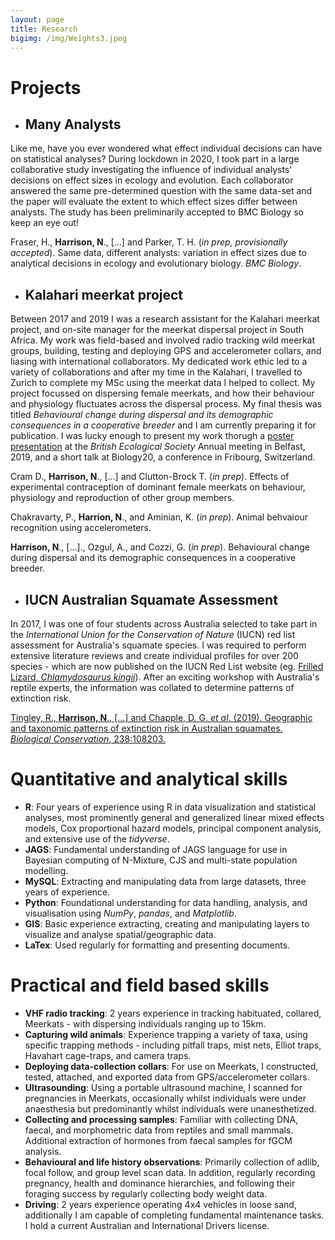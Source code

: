 ```yaml
---
layout: page
title: Research
bigimg: /img/Weights3.jpeg
---
```


# Projects

* ## Many Analysts
Like me, have you ever wondered what effect individual decisions can have on statistical analyses? During lockdown in 2020, I took part in a large collaborative study investigating the influence of individual analysts' decisions on effect sizes in ecology and evolution. Each collaborator answered the same pre-determined question with the same data-set and the paper will evaluate the extent to which effect sizes differ between analysts. The study has been preliminarily accepted to BMC Biology so keep an eye out! 

Fraser, H., **Harrison, N**., [...] and Parker, T. H. (*in prep, provisionally accepted*). Same data, different analysts: variation in effect sizes due to analytical decisions in ecology and evolutionary biology. *BMC Biology*.

* ## Kalahari meerkat project
Between 2017 and 2019 I was a research assistant for the Kalahari meerkat project, and on-site manager for the meerkat dispersal project in South Africa. My work was field-based and involved radio tracking wild meerkat groups, building, testing and deploying GPS and accelerometer collars, and liasing with international collaborators. My dedicated work ethic led to a variety of collaborations and after my time in the Kalahari, I travelled to Zurich to complete my MSc using the meerkat data I helped to collect. My project focussed on dispersing female meerkats, and how their behaviour and physiology fluctuates across the dispersal process. My final thesis was titled *Behavioural change during dispersal and its demographic consequences in a cooperative breeder* and I am currently preparing it for publication. I was lucky enough to present my work thorugh a [poster presentation](https://www.researchgate.net/publication/337950675_Foraging_and_vigilance_trade_offs_during_dispersal_and_their_fitness_consequences) at the *British Ecological Society* Annual meeting in Belfast, 2019, and a short talk at Biology20, a conference in Fribourg, Switzerland.

Cram D., **Harrison, N**.,  [...] and Clutton-Brock T. (*in prep*). Effects of experimental contraception of dominant female meerkats on behaviour, physiology and reproduction of other group members.

Chakravarty, P., **Harrion, N**., and Aminian, K. (*in prep*). Animal behvaiour recognition using accelerometers. 

**Harrison, N**., [...]., Ozgul, A., and Cozzi, G. (*in prep*). Behavioural change during dispersal and its demographic consequences in a cooperative breeder.

* ## IUCN Australian Squamate Assessment
In 2017, I was one of four students across Australia selected to take part in the *International Union for the Conservation of Nature* (IUCN) red list assessment for Australia's squamate species. I was required to perform extensive literature reviews and create individual profiles for over 200 species - which are now published on the IUCN Red List website (eg. [Frilled Lizard, *Chlamydosaurus kingii*](https://www.iucnredlist.org/species/170384/21644690)). After an exciting workshop with Australia's reptile experts, the information was collated to determine patterns of extinction risk.

[Tingley, R., **Harrison, N**., [...]  and Chapple, D. G. *et al*. (2019). Geographic and taxonomic patterns of extinction risk in Australian squamates. *Biological Conservation*, 238:108203.](https://doi.org/10.1016/j.biocon.2019.108203)


# Quantitative and analytical skills
* **R**: Four years of experience using R in data visualization and statistical analyses, most prominently general and generalized linear mixed effects models, Cox proportional hazard models, principal component analysis, and extensive use of the *tidyverse*.
* **JAGS**: Fundamental understanding of JAGS language for use in Bayesian computing of N-Mixture, CJS and multi-state population modelling.
* **MySQL**: Extracting and manipulating data from large datasets, three years of experience.
* **Python**: Foundational understanding for data handling, analysis, and visualisation using *NumPy*, *pandas*, and *Matplotlib*.
* **GIS**: Basic experience extracting, creating and manipulating layers to visualize and analyse spatial/geographic data.
* **LaTex**: Used regularly for formatting and presenting documents.

# Practical and field based skills
* **VHF radio tracking**: 2 years experience in tracking habituated, collared, Meerkats - with dispersing individuals ranging up to 15km. 
* **Capturing wild animals**: Experience trapping a variety of taxa, using specific trapping methods - including pitfall traps, mist nets, Elliot traps, Havahart cage-traps, and camera traps.
* **Deploying data-collection collars**: For use on Meerkats, I constructed, tested, attached, and exported data from GPS/accelerometer collars.
* **Ultrasounding**: Using a portable ultrasound machine, I scanned for pregnancies in Meerkats,
occasionally whilst individuals were under anaesthesia but predominantly whilst individuals were unanesthetized.
* **Collecting and processing samples**: Familiar with collecting DNA, faecal, and morphometric data from reptiles and small mammals. Additional extraction of hormones from faecal samples for fGCM analysis.
* **Behavioural and life history observations**: Primarily collection of adlib, focal follow, and group level scan data. In addition, regularly recording pregnancy, health and dominance hierarchies, and following their foraging success by regularly collecting body weight data. 
* **Driving**:  2 years experience operating 4x4 vehicles in loose sand, additionally I am capable of completing fundamental maintenance tasks. I hold a current Australian and International Drivers license. 


